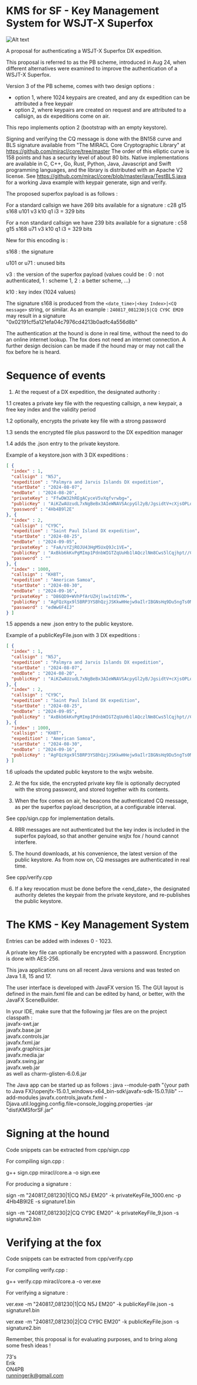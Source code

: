 # KMS for SF - Key Management System for WSJT-X Superfox

![Alt text](KMS.png)

A proposal for authenticating a WSJT-X Superfox DX expedition. 

This proposal is referred to as the PB scheme, introduced in Aug 24, when different alternatives were examined to improve the authentication of a WSJT-X Superfox.

Version 3 of the PB scheme, comes with two design options :

- option 1, where 1024 keypairs are created, and any dx expedition can be attributed a free keypair 
- option 2, where keypairs are created on request and are attributed to a callsign, as dx expeditions come on air.

This repo implements option 2 (bootstrap with an empty keystore).

Signing and verifying the CQ message is done with the BN158 curve and BLS signature available from "The MIRACL Core Cryptographic Library" at https://github.com/miracl/core/tree/master
The order of this elliptic curve is 158 points and has a security level of about 80 bits.
Native implementations are available in C, C++, Go, Rust, Python, Java, Javascript and Swift programming languages, and the library is distributed with an Apache V2 license.
See https://github.com/miracl/core/blob/master/java/TestBLS.java for a working Java example with keypair generate, sign and verify.

The proposed superfox payload is as follows :

For a standard callsign we have 269 bits available for a signature :
c28 g15 s168 u101 v3 k10 q1 i3 = 329 bits 

For a non standard callsign we have 239 bits available for a signature :
c58 g15 s168 u71 v3 k10 q1 i3 = 329 bits

New for this encoding is :

s168 : the signature

u101 or u71 : unused bits

v3 : the version of the superfox payload (values could be : 0 : not authenticated, 1 : scheme 1, 2 : a better scheme, ...)

k10 : key index (1024 values)

The signature s168 is produced from the `<date_time>|<key Index>|<CQ message>` string, or similar. 
As an example : `240817_081230|5|CQ CY9C EM20` may result in a signature "0x02191cf5a121efa04c7976cd4213b0adfc4a556d8b"

The authentication at the hound is done in real time, without the need to do an online internet lookup.
The fox does not need an internet connection.
A further design decision can be made if the hound may or may not call the fox before he is heard.

# Sequence of events 

1. At the request of a DX expedition, the designated authority :

1.1 creates a private key file with the requesting callsign, a new keypair, a free key index and the validity period

1.2 optionally, encrypts the private key file with a strong password

1.3 sends the encrypted file plus password to the DX expedition manager

1.4 adds the .json entry to the private keystore. 

Example of a keystore.json with 3 DX expeditions :
```json
[ {
  "index" : 1,
  "callsign" : "N5J",
  "expedition" : "Palmyra and Jarvis Islands DX expedition",
  "startDate" : "2024-08-07",
  "endDate" : "2024-08-20",
  "privateKey" : "FfwDW32hREgACyceV5vXqfvrwbg=",
  "publicKey" : "AiKZwAUzudL7xNgBeBx3AIeWNAVSAcpyGl2yB/JgsidtV+cXjsOPLoY=",
  "password" : "4Hb4B9l2E"
}, {
  "index" : 2,
  "callsign" : "CY9C",
  "expedition" : "Saint Paul Island DX expedition",
  "startDate" : "2024-08-25",
  "endDate" : "2024-09-05",
  "privateKey" : "FaA/sYZjROJU43HgM5UxQ9Jc1VE=",
  "publicKey" : "AxBkb6kKvPgMImp1PdnbWIGTZqUuHb1lAQczlNm8Cws5lCqjhpt//Cg=",
  "password" : ""
}, {
  "index" : 1000,
  "callsign" : "KH8T",
  "expedition" : "American Samoa",
  "startDate" : "2024-08-30",
  "endDate" : "2024-09-16",
  "privateKey" : "D86QD9+WVhPfArUZHjlsw1td1YM=",
  "publicKey" : "AgFQzXgx9l5BRP3YSBhQzjJSKkwHHejw9aIlrIBGNsHq9Du5ngTs0Mk=",
  "password" : "edWw6F4IJ"
} ]
```	
1.5 appends a new .json entry to the public keystore. 

Example of a publicKeyFile.json with 3 DX expeditions :	
```json
[ {
  "index" : 1,
  "callsign" : "N5J",
  "expedition" : "Palmyra and Jarvis Islands DX expedition",
  "startDate" : "2024-08-07",
  "endDate" : "2024-08-20",
  "publicKey" : "AiKZwAUzudL7xNgBeBx3AIeWNAVSAcpyGl2yB/JgsidtV+cXjsOPLoY="
}, {
  "index" : 2,
  "callsign" : "CY9C",
  "expedition" : "Saint Paul Island DX expedition",
  "startDate" : "2024-08-25",
  "endDate" : "2024-09-05",
  "publicKey" : "AxBkb6kKvPgMImp1PdnbWIGTZqUuHb1lAQczlNm8Cws5lCqjhpt//Cg="
}, {
  "index" : 1000,
  "callsign" : "KH8T",
  "expedition" : "American Samoa",
  "startDate" : "2024-08-30",
  "endDate" : "2024-09-16",
  "publicKey" : "AgFQzXgx9l5BRP3YSBhQzjJSKkwHHejw9aIlrIBGNsHq9Du5ngTs0Mk="
} ]	
```
1.6 uploads the updated public keystore to the wsjtx website.
		
2. At the fox side, the encrypted private key file is optionally decrypted with the strong password, and stored together with its contents.

3. When the fox comes on air, he beacons the authenticated CQ message, as per the superfox payload description, at a configurable interval.

See cpp/sign.cpp for implementation details.

4. RRR messages are not authenticated but the key index is included in the superfox payload, so that another genuine wsjtx fox / hound cannot interfere.

5. The hound downloads, at his convenience, the latest version of the public keystore. As from now on, CQ messages are authenticated in real time.

See cpp/verify.cpp

6. If a key revocation must be done before the <end_date>, the designated authority deletes the keypair from the private keystore, and re-publishes the public keystore.

# The KMS - Key Management System

Entries can be added with indexes 0 - 1023.

A private key file can optionally be encrypted with a password. Encryption is done with AES-256.

This java application runs on all recent Java versions and was tested on Java 1.8, 15 and 17.

The user interface is developed with JavaFX version 15. The GUI layout is defined in the main.fxml file and can be edited by hand, or better, with the JavaFX SceneBuilder.

In your IDE, make sure that the following jar files are on the project classpath :  
javafx-swt.jar  
javafx.base.jar  
javafx.controls.jar  
javafx.fxml.jar  
javafx.graphics.jar  
javafx.media.jar  
javafx.swing.jar  
javafx.web.jar  
as well as charm-glisten-6.0.6.jar  

The Java app can be started up as follows :
java --module-path "{your path to Java FX}\openjfx-15.0.1_windows-x64_bin-sdk\javafx-sdk-15.0.1\lib" --add-modules javafx.controls,javafx.fxml -Djava.util.logging.config.file=console_logging.properties -jar "dist\KMSforSF.jar"

# Signing at the hound

Code snippets can be extracted from cpp/sign.cpp

For compiling sign.cpp :

g++ sign.cpp miracl/core.a -o sign.exe

For producing a signature :

sign -m "240817_081230|1|CQ N5J EM20" -k privateKeyFile_1000.enc -p 4Hb4B9l2E -s signature1.bin

sign -m "240817_081230|2|CQ CY9C EM20" -k privateKeyFile_9.json -s signature2.bin


# Verifying at the fox

Code snippets can be extracted from cpp/verify.cpp

For compiling verify.cpp :

g++ verify.cpp miracl/core.a -o ver.exe

For verifying a signature :

ver.exe -m "240817_081230|1|CQ N5J EM20" -k publicKeyFile.json -s signature1.bin

ver.exe -m "240817_081230|2|CQ CY9C EM20" -k publicKeyFile.json -s signature2.bin


Remember, this proposal is for evaluating purposes, and to bring along some fresh ideas !

73's  
Erik  
ON4PB  
runningerik@gmail.com  